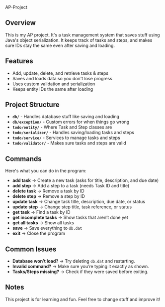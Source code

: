  AP-Project

## Overview

This is my AP project. It's a task management system that saves stuff using Java's object serialization. It keeps track of tasks and steps, and makes sure IDs stay the same even after saving and loading.

## Features

- Add, update, delete, and retrieve tasks & steps
- Saves and loads data so you don't lose progress
- Uses custom validation and serialization
- Keeps entity IDs the same after loading

## Project Structure

- **`db/`** - Handles database stuff like saving and loading
- **`db/exception/`** - Custom errors for when things go wrong
- **`todo/entity/`** - Where Task and Step classes are
- **`todo/serializer/`** - Handles saving/loading tasks and steps
- **`todo/service/`** - Services to manage tasks and steps
- **`todo/validator/`** - Makes sure tasks and steps are valid

## Commands

Here's what you can do in the program:

- **add task** → Create a new task (asks for title, description, and due date)
- **add step** → Add a step to a task (needs Task ID and title)
- **delete task** → Remove a task by ID
- **delete step** → Remove a step by ID
- **update task** → Change task title, description, due date, or status
- **update step** → Change step title, task reference, or status
- **get task** → Find a task by ID
- **get incomplete tasks** → Show tasks that aren’t done yet
- **get all tasks** → Show all tasks
- **save** → Save everything to `db.dat`
- **exit** → Close the program

## Common Issues

- **Database won’t load?** → Try deleting `db.dat` and restarting.
- **Invalid command?** → Make sure you’re typing it exactly as shown.
- **Tasks/Steps missing?** → Check if they were saved before exiting.

## Notes

This project is for learning and fun. Feel free to change stuff and improve it!

